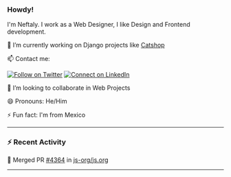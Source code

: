 ### Howdy!

I'm Neftaly. I work as a Web Designer, I like Design and Frontend development.

🔭 I’m currently working on Django projects like [Catshop](github.com/nefter/catshop)

📫 Contact me:

[![Follow on Twitter](https://img.shields.io/badge/--twitter?label=Twitter&logo=Twitter&style=social)](https://twitter.com/nefter_) [![Connect on LinkedIn](https://img.shields.io/badge/--linkedin?label=LinkedIn&logo=LinkedIn&style=social)](https://www.linkedin.com/in/nefter)

👯 I’m looking to collaborate in Web Projects

😄 Pronouns: He/Him

⚡ Fun fact: I'm from Mexico

---

### :zap: Recent Activity

<!--START_SECTION:activity-->
🎉 Merged PR [#4364](https://github.com//js-org/js.org/pull/4364) in [js-org/js.org](https://github.com//js-org/js.org)
<!--END_SECTION:activity-->

---

<!--
- 🌱 I’m currently working on my Django & Cloud skills
- 🤔 I’m looking for help with Python Development
- 💬 Ask me about trekking and music
-->

